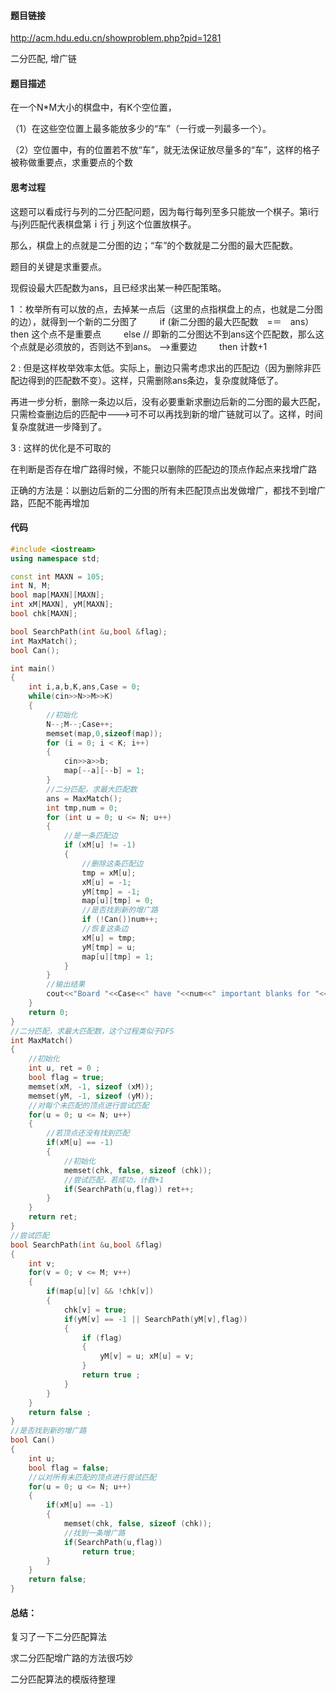 #### 题目链接

http://acm.hdu.edu.cn/showproblem.php?pid=1281

二分匹配, 增广链

#### 题目描述

在一个N*M大小的棋盘中，有K个空位置，

（1）在这些空位置上最多能放多少的“车”（一行或一列最多一个）。

（2）空位置中，有的位置若不放“车”，就无法保证放尽量多的“车”，这样的格子被称做重要点，求重要点的个数

#### 思考过程

这题可以看成行与列的二分匹配问题，因为每行每列至多只能放一个棋子。第i行与j列匹配代表棋盘第ｉ行ｊ列这个位置放棋子。

那么，棋盘上的点就是二分图的边；“车”的个数就是二分图的最大匹配数。

题目的关键是求重要点。

现假设最大匹配数为ans，且已经求出某一种匹配策略。

1 ：枚举所有可以放的点，去掉某一点后（这里的点指棋盘上的点，也就是二分图的边），就得到一个新的二分图了
　　 if  (新二分图的最大匹配数　=＝　ans）
                 then 这个点不是重要点
　　 else // 即新的二分图达不到ans这个匹配数，那么这个点就是必须放的，否则达不到ans。 -->重要边
　　          then 计数+1

2 : 但是这样枚举效率太低。实际上，删边只需考虑求出的匹配边（因为删除非匹配边得到的匹配数不变）。这样，只需删除ans条边，复杂度就降低了。

再进一步分析，删除一条边以后，没有必要重新求删边后新的二分图的最大匹配，只需检查删边后的匹配中--->可不可以再找到新的增广链就可以了。这样，时间复杂度就进一步降到了。

3 : 这样的优化是不可取的

在判断是否存在增广路得时候，不能只以删除的匹配边的顶点作起点来找增广路

正确的方法是：以删边后新的二分图的所有未匹配顶点出发做增广，都找不到增广路，匹配不能再增加

#### 代码

```c++
#include <iostream>
using namespace std;

const int MAXN = 105;
int N, M;   
bool map[MAXN][MAXN];
int xM[MAXN], yM[MAXN]; 
bool chk[MAXN];

bool SearchPath(int &u,bool &flag);
int MaxMatch();
bool Can();

int main()
{
    int i,a,b,K,ans,Case = 0;
	while(cin>>N>>M>>K)
    {
		//初始化
        N--;M--;Case++;
        memset(map,0,sizeof(map));
        for (i = 0; i < K; i++)
        {
			cin>>a>>b;
            map[--a][--b] = 1;
        }
		//二分匹配，求最大匹配数
        ans = MaxMatch();    
        int tmp,num = 0;
        for (int u = 0; u <= N; u++)
        {
			//是一条匹配边
            if (xM[u] != -1)
            {
				//删除这条匹配边
                tmp = xM[u];
                xM[u] = -1;
                yM[tmp] = -1;
                map[u][tmp] = 0;
				//是否找到新的增广路
                if (!Can())num++;
				//恢复这条边
                xM[u] = tmp;
                yM[tmp] = u;
                map[u][tmp] = 1;
            }
        }
		//输出结果
		cout<<"Board "<<Case<<" have "<<num<<" important blanks for "<<ans<<" chessmen."<<endl;
	}
    return 0;
}
//二分匹配，求最大匹配数，这个过程类似于DFS
int MaxMatch()
{
	//初始化
    int u, ret = 0 ;
    bool flag = true;
    memset(xM, -1, sizeof (xM));
    memset(yM, -1, sizeof (yM));
    //对每个未匹配的顶点进行尝试匹配
    for(u = 0; u <= N; u++)
    {
		//若顶点还没有找到匹配
        if(xM[u] == -1)
        {
			//初始化
            memset(chk, false, sizeof (chk));
			//尝试匹配，若成功，计数+1
            if(SearchPath(u,flag)) ret++;
        }
    }
    return ret;
}
//尝试匹配
bool SearchPath(int &u,bool &flag)
{
    int v;
    for(v = 0; v <= M; v++)
    {
        if(map[u][v] && !chk[v])
        {
            chk[v] = true;
            if(yM[v] == -1 || SearchPath(yM[v],flag))
            {
                if (flag)
                {
                    yM[v] = u; xM[u] = v;
                }
                return true ;
            }
        }
    }
    return false ;
}
//是否找到新的增广路
bool Can()
{
    int u;
    bool flag = false;  
	//以对所有未匹配的顶点进行尝试匹配
    for(u = 0; u <= N; u++)
    {
        if(xM[u] == -1)
        {
            memset(chk, false, sizeof (chk));
			//找到一条增广路
            if(SearchPath(u,flag)) 
                return true;
        }
    }
    return false;
}
```

#### 总结：

复习了一下二分匹配算法

求二分匹配增广路的方法很巧妙

二分匹配算法的模版待整理

